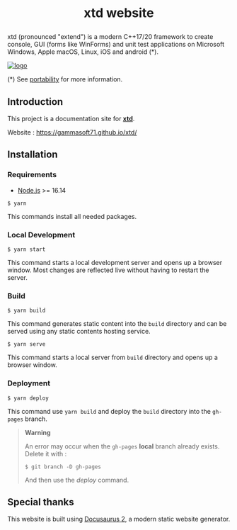 <h1 align="center">
    <p align="center">
        xtd website
    </p>
</h1>

xtd (pronounced "extend") is a modern C++17/20 framework to create console, GUI (forms like WinForms) and unit test applications on Microsoft Windows, Apple macOS, Linux, iOS and android (*).

[![logo](https://github.com/gammasoft71/xtd/blob/master/docs/pictures/logo.png)](https://gammasoft71.github.io/xtd)

(*) See [portability](https://gammasoft71.github.io/xtd/docs/documentation/portability#the-xtd-libraries-portability-list) for more information.

## Introduction

This project is a documentation site for **[xtd](https://github.com/gammasoft71/xtd)**.

Website : https://gammasoft71.github.io/xtd/

## Installation

### Requirements

- [Node.js](https://nodejs.org/en/) >= 16.14

```
$ yarn
```

This commands install all needed packages.

### Local Development

```
$ yarn start
```

This command starts a local development server and opens up a browser window. Most changes are reflected live without having to restart the server.

### Build

```
$ yarn build
```

This command generates static content into the `build` directory and can be served using any static contents hosting service.

```
$ yarn serve
```

This command starts a local server from `build` directory and opens up a browser window.

### Deployment

```
$ yarn deploy
```

This command use `yarn build` and deploy the `build` directory into the `gh-pages` branch.

> **Warning**
>
> An error may occur when the `gh-pages` **local** branch already exists. Delete it with :
>
> ```
> $ git branch -D gh-pages
> ```
>
> And then use the *deploy* command.

## Special thanks

This website is built using [Docusaurus 2](https://docusaurus.io/), a modern static website generator.
